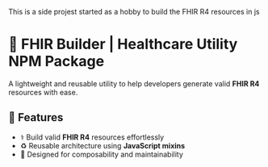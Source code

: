 This is a side projest started as a hobby to build the FHIR R4 resources in js
# 🔗 FHIR Builder | Healthcare Utility NPM Package

A lightweight and reusable utility to help developers generate valid **FHIR R4** resources with ease.

## 🚀 Features

- ⚕️ Build valid **FHIR R4** resources effortlessly
- ♻️ Reusable architecture using **JavaScript mixins**
- 🧩 Designed for composability and maintainability
